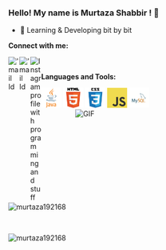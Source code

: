 ### Hello! My name is Murtaza Shabbir ! 👋

- 🌱 Learning & Developing bit by bit


**Connect with me:**

<a href="https://bit.ly/linkedin_profile-murtaza-shabbir">
  <img align="left" alt="'mail Id" width="22px" src="https://img.icons8.com/ios-filled/2x/linkedin.png" />
</a>
<a href="murtazacloudwork1252@gmail.com">
  <img align="left" alt="'mail Id" width="22px" src="https://img.icons8.com/ios-filled/2x/gmail.png" />
</a>

<a href="https://www.instagram.com/coding_n_dev.io/">
  <img align="left" alt="Instagram profile with programming and stuff" width="22px" src="https://cdn.jsdelivr.net/npm/simple-icons@v3/icons/instagram.svg" />
</a>

<br/>


**Languages and Tools:**
<br/>
<p align="left"> 
  <img src="https://raw.githubusercontent.com/github/explore/80688e429a7d4ef2fca1e82350fe8e3517d3494d/topics/java/java.png" alt="java" width="40" height="40"/> 
  <img src="https://raw.githubusercontent.com/github/explore/80688e429a7d4ef2fca1e82350fe8e3517d3494d/topics/html/html.png" alt="html" width="40" height="40"/>  
  <img src="https://raw.githubusercontent.com/github/explore/80688e429a7d4ef2fca1e82350fe8e3517d3494d/topics/css/css.png" alt="css" width="40" height="40"/> 
  <img src="https://raw.githubusercontent.com/github/explore/80688e429a7d4ef2fca1e82350fe8e3517d3494d/topics/javascript/javascript.png" alt="js" width="40" height="40"/> 
  <img src="https://raw.githubusercontent.com/github/explore/80688e429a7d4ef2fca1e82350fe8e3517d3494d/topics/mysql/mysql.png" alt="mysql" width="40" height="40"/> 


  
  <img align="right" alt="GIF" src="https://github.com/abhisheknaiidu/abhisheknaiidu/blob/master/code.gif?raw=true" width="370" height="290" />
<br/><br/>




<p align="left"><img align="center" src="https://github-readme-stats.vercel.app/api/top-langs/?username=murtaza192168&layout=compact&hide=html" alt="murtaza192168" /></p>
<br/>
<p align="left"> <img src=https://github-readme-stats.vercel.app/api?username=murtaza192168&show_icons=true alt=murtaza192168 /> </p>

<!---
murtaza192168/murtaza192168 is a ✨ special ✨ repository because its `README.md` (this file) appears on your GitHub profile.
You can click the Preview link to take a look at your changes.
--->
